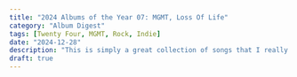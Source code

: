 ```yaml
---
title: "2024 Albums of the Year 07: MGMT, Loss Of Life"
category: "Album Digest"
tags: [Twenty Four, MGMT, Rock, Indie]
date: "2024-12-28"
description: "This is simply a great collection of songs that I really enjoyed, which is as good a reason to make a top 10 as any other."
draft: true
---
```

